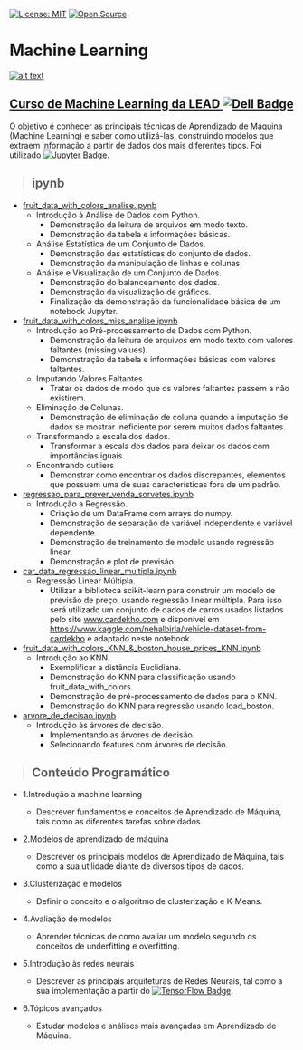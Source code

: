 [![License: MIT](https://img.shields.io/badge/License-MIT-yellow.svg)](https://opensource.org/licenses/MIT)
[![Open Source](https://badges.frapsoft.com/os/v1/open-source.svg?v=103)](https://opensource.org/)

# **Machine Learning**

[![alt text](https://cdn.leadfortaleza.com.br/portal/dal/gallery/intro-machine-learning.svg "Link para o curso")](http://leadfortaleza.com.br/dal/?cp_cursos=/machine-learning/)

## [**Curso de Machine Learning da LEAD ![Dell Badge](https://img.shields.io/badge/Dell-007DB8?style=flat-square&logo=Dell&logoColor=white)**](http://leadfortaleza.com.br/dal/?cp_cursos=/machine-learning/)

O objetivo é conhecer as principais técnicas de Aprendizado de Máquina (Machine Learning) e saber como utilizá-las, construindo modelos que extraem informação a partir de dados dos mais diferentes tipos. Foi utilizado [![Jupyter Badge](https://img.shields.io/badge/Jupyter-F37626?style=flat-square&logo=Jupyter&logoColor=white&link=https://jupyter.org/)](https://jupyter.org/).

> ## ipynb
* [fruit_data_with_colors_analise.ipynb](https://github.com/JonatasFontele/machine-learning-lead-dell/blob/main/fruit_data_with_colors_analise.ipynb)
  * Introdução à Análise de Dados com Python.
    * Demonstração da leitura de arquivos em modo texto.
    * Demonstração da tabela e informações básicas.
  * Análise Estatística de um Conjunto de Dados.
    * Demonstração das estatísticas do conjunto de dados.
    * Demonstração da manipulação de linhas e colunas.
  * Análise e Visualização de um Conjunto de Dados.
    * Demonstração do balanceamento dos dados.
    * Demonstração da visualização de gráficos.
    * Finalização da demonstração da funcionalidade básica de um notebook Jupyter.
* [fruit_data_with_colors_miss_analise.ipynb](https://github.com/JonatasFontele/machine-learning-lead-dell/blob/main/fruit_data_with_colors_miss_analise.ipynb)
  * Introdução ao Pré-processamento de Dados com Python.
    * Demonstração da leitura de arquivos em modo texto com valores faltantes (missing values).
    * Demonstração da tabela e informações básicas com valores faltantes.
  * Imputando Valores Faltantes.
    * Tratar os dados de modo que os valores faltantes passem a não existirem.
  * Eliminação de Colunas.
    * Demonstração de eliminação de coluna quando a imputação de dados se mostrar ineficiente por serem muitos dados faltantes.
  * Transformando a escala dos dados.
    * Transformar a escala dos dados para deixar os dados com importâncias iguais.
  * Encontrando outliers
    * Demonstrar como encontrar os dados discrepantes, elementos que possuem uma de suas características fora de um padrão.
* [regressao_para_prever_venda_sorvetes.ipynb](https://github.com/JonatasFontele/machine-learning-lead-dell/blob/main/regressao_para_prever_venda_sorvetes.ipynb)
  * Introdução a Regressão.
    * Criação de um DataFrame com arrays do numpy.
    * Demonstração de separação de variável independente e variável dependente.
    * Demonstração de treinamento de modelo usando regressão linear.
    * Demonstração e plot de previsão.
* [car_data_regressao_linear_multipla.ipynb](https://github.com/JonatasFontele/machine-learning-lead-dell/blob/main/car_data_regressao_linear_multipla.ipynb)
  * Regressão Linear Múltipla.
    * Utilizar a biblioteca scikit-learn para construir um modelo de previsão de preço, usando regressão linear múltipla. Para isso será utilizado um conjunto de dados de carros usados listados pelo site www.cardekho.com e disponível em https://www.kaggle.com/nehalbirla/vehicle-dataset-from-cardekho e adaptado neste notebook.
* [fruit_data_with_colors_KNN_&_boston_house_prices_KNN.ipynb](https://github.com/JonatasFontele/machine-learning-lead-dell/blob/main/fruit_data_with_colors_KNN_%26_boston_house_prices_KNN.ipynb)
  * Introdução ao KNN.
    * Exemplificar a distância Euclidiana.
    * Demonstração do KNN para classificação usando fruit_data_with_colors.
    * Demonstração de pré-processamento de dados para o KNN.
    * Demonstração do KNN para regressão usando load_boston.
* [arvore_de_decisao.ipynb](https://github.com/JonatasFontele/machine-learning-lead-dell/blob/main/fruit_data_with_colors_KNN_%26_boston_house_prices_KNN.ipynb)
  * Introdução às árvores de decisão.
    * Implementando as árvores de decisão.
    * Selecionando features com árvores de decisão.

> ## Conteúdo Programático

* 1.Introdução a machine learning
  * Descrever fundamentos e conceitos de Aprendizado de Máquina, tais como as diferentes tarefas sobre dados.

* 2.Modelos de aprendizado de máquina
  * Descrever os principais modelos de Aprendizado de Máquina, tais como a sua utilidade diante de diversos tipos de dados.

* 3.Clusterização e modelos
  * Definir o conceito e o algoritmo de clusterização e K-Means.

* 4.Avaliação de modelos
  * Aprender técnicas de como avaliar um modelo segundo os conceitos de underfitting e overfitting.

* 5.Introdução às redes neurais
  * Descrever as principais arquiteturas de Redes Neurais, tal como a sua implementação a partir do [![TensorFlow Badge](https://img.shields.io/badge/TensorFlow-FF6F00?style=flat-square&logo=TensorFlow&logoColor=white&link=https://www.tensorflow.org/)](https://www.java.com/https://www.tensorflow.org/).
* 6.Tópicos avançados
  * Estudar modelos e análises mais avançadas em Aprendizado de Máquina.
